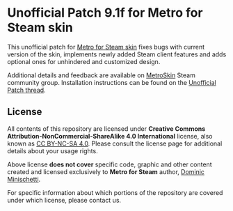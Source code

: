 # Unofficial Patch 9.1f for Metro for Steam skin

This unofficial patch for [Metro for Steam skin](https://metroforsteam.com) fixes bugs with current version of the skin, implements newly added Steam client features and adds optional ones for unhindered and customized design.

Additional details and feedback are available on [MetroSkin](https://steamcommunity.com/groups/metroskin) Steam community group. Installation instructions can be found on the [Unofficial Patch thread](https://steamcommunity.com/groups/metroskin/discussions/0/141136086931804907).

## License

All contents of this repository are licensed under **Creative Commons Attribution-NonCommercial-ShareAlike 4.0 International** license, also known as [CC BY-NC-SA 4.0](https://creativecommons.org/licenses/by-nc-sa/4.0). Please consult the license page for additional details about your usage rights.

Above license **does not cover** specific code, graphic and other content created and licensed exclusively to **Metro for Steam** author, [Dominic Minischetti](https://github.com/minischetti).

For specific information about which portions of the repository are covered under which license, please contact us.
